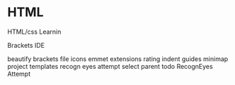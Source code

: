 # HTML
HTML/css Learnin

Brackets IDE

beautify
brackets file icons
emmet
extensions rating
indent guides
minimap
project templates
recogn eyes attempt
select parent
todo
RecognEyes Attempt
